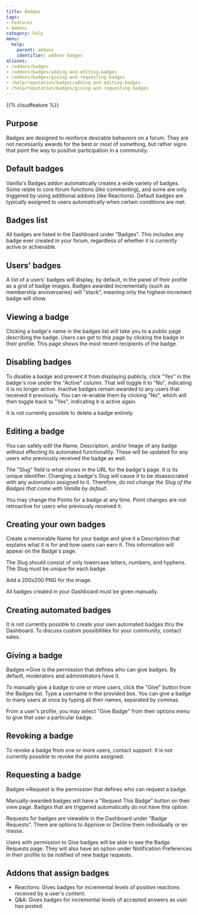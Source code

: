 ```yaml
---
title: Badges
tags:
- Features
- Addons
category: help
menu:
  help:
    parent: addons
    identifier: addons-badges
aliases:
- /addons/badges
- /addons/badges/adding-and-editing-badges
- /addons/badges/giving-and-requesting-badges
- /help/reputation/badges/adding-and-editing-badges
- /help/reputation/badges/giving-and-requesting-badges
---
```

{{% cloudfeature %}}

## Purpose

Badges are designed to reinforce desirable behaviors on a forum. They are not necessarily awards for the best or most of something, but rather signs that point the way to positive participation in a community.

## Default badges

Vanilla's Badges addon automatically creates a wide variety of badges. Some relate to core forum functions (like commenting), and some are only triggered by using additional addons (like Reactions). Default badges are typically assigned to users automatically when certain conditions are met.

## Badges list

All badges are listed in the Dashboard under "Badges". This includes any badge ever created in your forum, regardless of whether it is currently active or achievable.

## Users' badges

A list of a users' badges will display, by default, in the panel of their profile as a grid of badge images. Badges awarded incrementally (such as membership anniversaries) will "stack", meaning only the highest-increment badge will show.

## Viewing a badge

Clicking a badge's name in the badges list will take you to a public page describing the badge. Users can get to this page by clicking the badge in their profile. This page shows the most recent recipients of the badge.

## Disabling badges

To disable a badge and prevent it from displaying publicly, click "Yes" in the badge's row under the "Active" column. That will toggle it to "No", indicating it is no longer active.  Inactive badges remain awarded to any users that received it previously. You can re-enable them by clicking "No", which will then toggle back to "Yes", indicating it is active again.

It is not currently possible to delete a badge entirely.

## Editing a badge

You can safely edit the Name, Description, and/or Image of any badge without effecting its automated functionality. These will be updated for any users who previously received the badge as well.

The "Slug" field is what shows in the URL for the badge's page. It is its unique identifier. Changing a badge's Slug will cause it to be disassociated with any automation assigned to it. Therefore, *do not change the Slug of the Badges that come with Vanilla by default*.

You may change the Points for a badge at any time. Point changes are not retroactive for users who previously received it.

## Creating your own badges

Create a memorable Name for your badge and give it a Description that explains what it is for and how users can earn it. This information will appear on the Badge's page.

The Slug should consist of only lowercase letters, numbers, and hyphens. The Slug must be unique for each badge.

Add a 200x200 PNG for the image.

All badges created in your Dashboard must be given manually.

## Creating automated badges

It is not currently possible to create your own automated badges thru the Dashboard. To discuss custom possibilities for your community, contact sales.

## Giving a badge

Badges->Give is the permission that defines who can give badges. By default, moderators and administrators have it.

To manually give a badge to one or more users, click the "Give" button from the Badges list. Type a username in the provided box. You can give a badge to many users at once by typing all their names, separated by commas.

From a user's profile, you may select "Give Badge" from their options menu to give that user a particular badge.

## Revoking a badge

To revoke a badge from one or more users, contact support. It is not currently possible to revoke the points assigned.

## Requesting a badge

Badges->Request is the permission that defines who can request a badge.

Manually-awarded badges will have a "Request This Badge" button on their view page. Badges that are triggered automatically do not have this option.

Requests for badges are viewable in the Dashboard under "Badge Requests". There are options to Approve or Decline them individually or en masse.

Users with permission to Give badges will be able to see the Badge Requests page. They will also have an option under Notification Preferences in their profile to be notified of new badge requests.

## Addons that assign badges

* Reactions: Gives badges for incremental levels of positive reactions received by a user's content.
* Q&A: Gives badges for incremental levels of accepted answers as user has posted.

